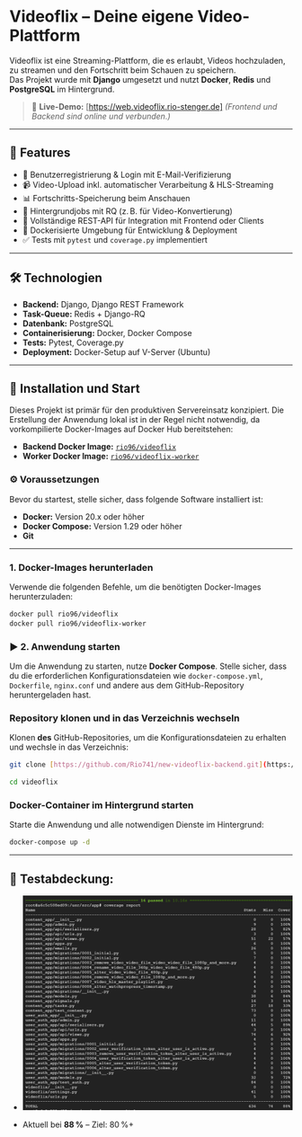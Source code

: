 #  Videoflix – Deine eigene Video-Plattform

Videoflix ist eine Streaming-Plattform, die es erlaubt, Videos hochzuladen, zu streamen und den Fortschritt beim Schauen zu speichern.  
Das Projekt wurde mit **Django** umgesetzt und nutzt **Docker**, **Redis** und **PostgreSQL** im Hintergrund.

> 🔗 **Live-Demo:** [https://web.videoflix.rio-stenger.de]
> *(Frontend und Backend sind online und verbunden.)*

---

## 🚀 Features

- 🔐 Benutzerregistrierung & Login mit E-Mail-Verifizierung
- 📹 Video-Upload inkl. automatischer Verarbeitung & HLS-Streaming
- 📊 Fortschritts-Speicherung beim Anschauen
- 🔁 Hintergrundjobs mit RQ (z. B. für Video-Konvertierung)
- 🔌 Vollständige REST-API für Integration mit Frontend oder Clients
- 🐳 Dockerisierte Umgebung für Entwicklung & Deployment
- ✅ Tests mit `pytest` und `coverage.py` implementiert

---

## 🛠️ Technologien

- **Backend:** Django, Django REST Framework
- **Task-Queue:** Redis + Django-RQ
- **Datenbank:** PostgreSQL
- **Containerisierung:** Docker, Docker Compose
- **Tests:** Pytest, Coverage.py
- **Deployment:** Docker-Setup auf V-Server (Ubuntu)

---

## 🚀 Installation und Start

Dieses Projekt ist primär für den produktiven Servereinsatz konzipiert.
Die Erstellung der Anwendung lokal ist in der Regel nicht notwendig, da vorkompilierte Docker-Images auf Docker Hub bereitstehen:

- **Backend Docker Image:** [`rio96/videoflix`](https://hub.docker.com/repository/docker/rio96/videoflix/general)
- **Worker Docker Image:** [`rio96/videoflix-worker`](https://hub.docker.com/repository/docker/rio96/videoflix-worker/general)

### ⚙️ Voraussetzungen

Bevor du startest, stelle sicher, dass folgende Software installiert ist:

- **Docker:** Version 20.x oder höher
- **Docker Compose:** Version 1.29 oder höher
- **Git**

---

### 1. Docker-Images herunterladen

Verwende die folgenden Befehle, um die benötigten Docker-Images herunterzuladen:

```bash
docker pull rio96/videoflix
docker pull rio96/videoflix-worker
```

### ▶️ 2. Anwendung starten

Um die Anwendung zu starten, nutze **Docker Compose**. Stelle sicher, dass du die erforderlichen Konfigurationsdateien wie `docker-compose.yml`, `Dockerfile`, `nginx.conf` und andere aus dem GitHub-Repository heruntergeladen hast.

### Repository klonen und in das Verzeichnis wechseln

Klonen **des** GitHub-Repositories, um die Konfigurationsdateien zu erhalten und wechsle in das Verzeichnis:
```bash
git clone [https://github.com/Rio741/new-videoflix-backend.git](https://github.com/Rio741/new-videoflix-backend.git)
```
```bash
cd videoflix
```

### Docker-Container im Hintergrund starten

Starte die Anwendung und alle notwendigen Dienste im Hintergrund:

```bash
docker-compose up -d
```
---

## 🧪 **Testabdeckung:**  
- ![Coverage Screenshot](assets/test_coverage.png)  

- Aktuell bei **88 %** – Ziel: 80 %+